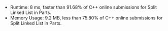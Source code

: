 * Runtime: 8 ms, faster than 91.68% of C++ online submissions for Split Linked List in Parts.
* Memory Usage: 9.2 MB, less than 75.80% of C++ online submissions for Split Linked List in Parts.
